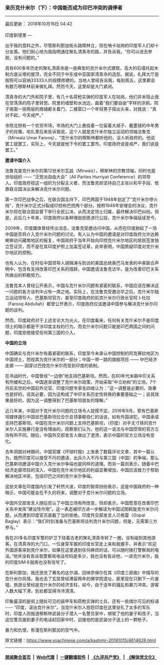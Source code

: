### 亲历克什米尔（下）：中国能否成为印巴冲突的调停者
------------------------

<div class="published">
 <span class="date" title="中国时间">
  <time datetime="2018-10-16T04:42:00+08:00">
   最后更新： 2018年10月16日 04:42
  </time>
 </span>
</div>
<br/>
<div class="wsw">
 <span class="dateline">
  印度新德里 —
 </span>
 <p>
  出乎我的意料之外，尽管斯利那加街头路障林立，但在哨卡站岗的印度军人们却十分友善。他们耐心地为我指明通往聚礼清真寺的路，并告诉我，“你可以进去参观，没有问题的。”
 </p>
 <p>
  具有600多年历史的聚礼清真寺是一座典型的克什米尔式建筑，高大的石墙托起木制方底尖塔的屋顶，完全不同于中东或中亚国家清真寺的造型。据说，礼拜大厅是按照可以容纳33333人的规模修建的。当地人曾经告诉我，每到周五，这里都会有数万穆斯林前来做礼拜。然而今天，这里却是大门紧闭。
 </p>
 <p>
  清真寺的大门外和院子里，有几十名荷枪实弹的印度军人在站岗，他们并未阻止我在空荡荡的院子里转悠。院里的墙壁和水池边，画着“我们要自由”字样的涂鸦，院子南面一排两层的商铺都关着门，二楼窗口一个年轻男子探出头来，对我说：“真对不起，今天戒严。”
 </p>
 <p>
  寺院北侧有一个农贸市场，市场的大门上悬挂着一位留着大胡子、戴墨镜的中年男子的肖像。哈扎里后来告诉我说，这个人就是克什米尔独立运动的领袖法鲁克（Mirwaiz Umar Farooq），“克什米尔的穆斯林都听他的，没人听政府的。他说罢工就罢工，实际上，今天就是他下令的罢工罢市。印度政府说是戒严，我们说是罢工。”
 </p>
 <p>
  <strong>
   邀请中国介入
  </strong>
 </p>
 <p>
  法鲁克是克什米尔的第12世米尔瓦兹（Mirwaiz），穆斯林的宗教领袖，同时也是世俗组织 —— “泛党派自由大会”（All Parties Hurriyat Conference）的领导人。印度政府视这一组织为分裂主义者，而法鲁克却坚持自己主张以和平手段、依靠联合国决议来解决克什米尔问题。
 </p>
 <p>
  第一次印巴战争之后，在联合国主持下，印巴两国于1948年划定了“克什米尔停火线”，克什米尔正式分裂成印控和巴控两个部分。按照1948年安理会的决议，克什米尔将在联合国监督下举行全民公决，从而决定领土归属，最终解决印巴纠纷。但是，此后几十年来，印度政府以各种理由拒绝进行公投，克什米尔争端延续至今。
 </p>
 <p>
  2009年，印度媒体曾经传出消息，法鲁克受邀访问中国，从而在印度掀起了一场中国是否将介入克什米尔问题的讨论。有人认为中国的邀请是对印度政府允许达赖喇嘛访问藏南地区的报复，中国政府于当年开始向印控克什米尔地区的居民签发独立签证页，而不是在其印度护照上加盖签证章，此举表明，中国质疑印度对克什米尔地区的控制。
 </p>
 <p>
  也有人认为，在时任中国领导人胡锦涛与到访的美国总统奥巴马发表的中美联合声明中，包含有支持改善印巴关系的措辞。中国邀请法鲁克访华，是为改善印巴关系所做出的积极努力。
 </p>
 <p>
  法鲁克本人曾经公开表示，中国与克什米尔问题有紧密的联系，中国应该在解决这一问题的各方谈判中占有一席之地。实际上，在法鲁克受邀访华之后，克什米尔独立运动领导人、巴基斯坦官方、甚至印度政府的前克什米尔行政长官阿卜杜拉（Farooq Abdullah）都曾公开表示，印度政府应该邀请中国参与解决克什米尔问题的谈判。
 </p>
 <p>
  然而，印度政府对于上述言论大为光火。在印度看来，任何有关克什米尔不是印度领土的暗示都是干涉印度主权的行为，而克什米尔问题只能是印巴两国之间的问题，印度拒绝接受任何第三国的介入。
 </p>
 <p>
  <strong>
   中国的立场
  </strong>
 </p>
 <p>
  中国确实与克什米尔有着紧密的联系，印度至今未承认中国控制的阿克赛钦地区为中国领土，而视其为克什米尔的一部分；中国一带一路的旗舰项目 —— 中巴经济走廊 —— 因穿过巴控克什米尔而受到印度的抵制。
 </p>
 <p>
  在冷战时代，中国曾经“一边倒”地支持巴基斯坦。然而，在80年代末期中印关系有所缓和之后，中国逐渐调整了克什米尔政策，开始采取“中立劝和”的立场。7个月前去世的中国前外交官、印度问题专家毛四维认为：“这一调整是必要的，效果也是好的。说其必要，因为这构成了中印关系历史性转换的重要基础之一；说其效果是好的，因为这一调整得到了巴基斯坦朋友的理解。”
 </p>
 <p>
  近几年来，中国对于克什米尔问题的立场令人捉摸不定。2016年9月，曾有巴基斯坦媒体援引中国驻巴基斯坦拉合尔总领事郁伯仁的话说，如有外国进犯，中国承诺支持巴基斯坦。中国在克什米尔问题上支持巴基斯坦，（印度）对手无寸铁的克什米尔人实施暴行是没有理由的。观察家们认为，他的这一说法与中国惯常的官方立场有所不同。随后，中国外交部发言人做出了澄清，表示中国的官方立场没有变化。
 </p>
 <p>
  去年洞朗对峙期间，中国官媒《环球时报》上发表了数篇评论文章，其中一篇认为，既然印度可以接受不丹的邀请，出兵介入不丹与第三国（中国）的争端，那么巴基斯坦邀请中国介入克什米尔争端也是同样的道理。而另一篇则表示，随着中巴经济走廊项目的深入，中国在克什米尔地区的利益显著增加，中国应该致力于帮助解决地区冲突，包括印巴之间的克什米尔争端。
 </p>
 <p>
  这些文章在印度国内引发了轩然大波，印度的智库纷纷表示，这是中国政府的一种暗示，中国可能会在不久的将来，调整对于克什米尔问题的立场。
 </p>
 <p>
  中国外交部发言人随后否认了中国立场有所改变，但却表示，中国愿意在改善印巴关系中发挥“建设性作用”。这一表态被印方进一步解读为中国试图斡旋克什米尔问题，从而遭到印度官员直截了当的拒绝。印度外交部发言人贝格雷（Gopal Baglay）表示：“我们时刻准备与巴基斯坦谈判克什米尔问题，但是，无需第三方参与。”
 </p>
 <p>
  我在20多名印度军警的护卫下绕着古老的聚礼清真寺转了一圈，没有碰到其他游客。在清真寺的大门口，一位身穿军服的印度长官走上来和我握手，并表示“欢迎外国游客来到克什米尔，如果在这里遇到任何麻烦的话，可以随时拨打警察局的电话。”他并没有告诉我警察局电话号码是多少，我也没有告诉他，一进克什米尔，我的印度SIM卡就再也没有信号了。
 </p>
 <p>
  在斯利那加，我还游览了著名的达尔湖，回味奈保尔在其《印度三部曲》中描写的克什米尔风情。我也去了玄奘曾经滞留两年的佛学院遗址，那里现在只剩下一片废墟。旅游业曾经是克什米尔的经济支柱，如今，由于连年的骚乱和暴力冲突，游客人数大幅下滑，到处都显得冷冷清清。
 </p>
 <p>
  印象最深的是街上随处可见的装甲车和荷枪实弹的士兵，还有一些偶尔可见的标语 ---- “印度，滚出克什米尔”。当克什米尔人抱怨印度在这里驻扎了太多的军队时，印度人则报道穆斯林武装分子潜入一名警员家中，绑架了他的妻子和孩子，当这位警员接到妻子的电话赶回家中时，迎接他的是武装分子送上的一颗枪子。
 </p>
 <p>
  暴力和仇恨，弥漫在斯利那加的空气中。
 </p>
</div>

原文链接：https://www.voachinese.com/a/kashmir-20181015/4614626.html


------------------------
#### [禁闻聚合首页](https://github.com/gfw-breaker/banned-news/blob/master/README.md) &nbsp;|&nbsp; [Web代理](https://github.com/gfw-breaker/open-proxy/blob/master/README.md) &nbsp;|&nbsp;  [一键翻墙软件](https://github.com/gfw-breaker/nogfw/blob/master/README.md) &nbsp;|&nbsp; [《九评共产党》](https://github.com/gfw-breaker/9ping.md/blob/master/README.md#九评之一评共产党是什么) &nbsp;|&nbsp; [《解体党文化》](https://github.com/gfw-breaker/jtdwh.md/blob/master/README.md#绪论)